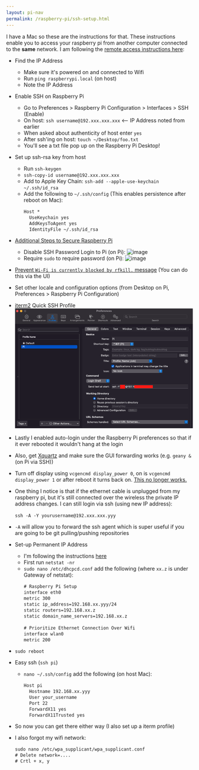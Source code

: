 ```yaml
---
layout: pi-nav
permalink: /raspberry-pi/ssh-setup.html
---
```


I have a Mac so these are the instructions for that. These instructions enable you to access your raspberry pi from another computer connected to the **same** network. I am following the [remote access instructions here](https://www.raspberrypi.com/documentation/computers/remote-access.html#introduction-to-remote-access):
* Find the IP Address
  * Make sure it's powered on and connected to Wifi
  * Run `ping raspberrypi.local` (on host)
  * Note the IP Address
* Enable SSH on Raspberry Pi
  * Go to Preferences > Raspberry Pi Configuration > Interfaces > SSH (Enable)
  * On host: `ssh username@192.xxx.xxx.xxx` <-- IP Address noted from earlier
  * When asked about authenticity of host enter `yes`
  * After ssh'ing on host: `touch ~/Desktop/foo.txt`
  * You'll see a txt file pop up on the Raspberry Pi Desktop!
* Set up ssh-rsa key from host
  * Run `ssh-keygen`
  * `ssh-copy-id username@192.xxx.xxx.xxx`
  * Add to Apple Key Chain: `ssh-add --apple-use-keychain ~/.ssh/id_rsa`
  * Add the following to `~/.ssh/config` (This enables persistence after reboot on Mac):
    ```
    Host *
      UseKeychain yes
      AddKeysToAgent yes
      IdentityFile ~/.ssh/id_rsa
    ```
* [Additional Steps to Secure Raspberry Pi](https://www.raspberrypi.com/documentation/computers/configuration.html#securing-your-raspberry-pi)
  * Disable SSH Password Login to Pi (on Pi):
    ![image](https://user-images.githubusercontent.com/29719483/168674508-137f7513-416f-47d3-8688-cfe30b197e27.png)
  * Require `sudo` to require password (on Pi):
    ![image](https://user-images.githubusercontent.com/29719483/168674295-937d0b71-03b2-44c8-bd55-99d3eb9a1835.png)
* [Prevent `Wi-Fi is currently blocked by rfkill.` message](https://raspberrypi.stackexchange.com/a/123724) (You can do this via the UI)
* Set other locale and configuration options (from Desktop on Pi, Preferences > Raspberry Pi Configuration)
* [iterm2](https://iterm2.com/) Quick SSH Profile
  ![image](/assets/images/raspberry-pi/iterm.png)
* Lastly I enabled auto-login under the Raspberry Pi preferences so that if it ever rebooted it wouldn't hang at the login
* Also, get [Xquartz](https://www.xquartz.org/) and make sure the GUI forwarding works (e.g. `geany &` (on Pi via SSH))
* Turn off display using `vcgencmd display_power 0`, on is `vcgencmd display_power 1` or after reboot it turns back on. [This no longer works.](https://github.com/raspberrypi/firmware/issues/1740)
* One thing I notice is that if the ethernet cable is unplugged from my raspberry pi, but it's still connected over the wireless the private IP address changes. I can still login via ssh (using new IP address): 
  
  `ssh -A -Y yourusername@192.xxx.xxx.yyy`

* `-A` will allow you to forward the ssh agent which is super useful if you are going to be git pulling/pushing repositories

* Set-up Permanent IP Address
  * I'm following the instructions [here](https://raspberrypi-guide.github.io/networking/set-up-static-ip-address)
  * First run `netstat -nr`
  * `sudo nano /etc/dhcpcd.conf` add the following (where `xx.z` is under Gateway of netstat):
    ```
    # Raspberry Pi Setup
    interface eth0
    metric 300
    static ip_address=192.168.xx.yyy/24
    static routers=192.168.xx.z
    static domain_name_servers=192.168.xx.z

    # Prioritize Ethernet Connection Over Wifi
    interface wlan0
    metric 200
    ```
* `sudo reboot`
* Easy ssh (`ssh pi`)
  * `nano ~/.ssh/config` add the following (on host Mac):
    ```
    Host pi
      Hostname 192.168.xx.yyy
      User your_username
      Port 22
      ForwardX11 yes
      ForwardX11Trusted yes
    ```
* So now you can get there either way (I also set up a iterm profile)

* I also forgot my wifi network:
  ```
  sudo nano /etc/wpa_supplicant/wpa_supplicant.conf
  # Delete network=....
  # Crtl + x, y
  ```